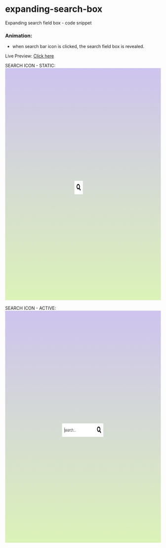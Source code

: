 # expanding-search-box
Expanding search field box - code snippet

### Animation:
* when search bar icon is clicked, the search field box is revealed.

Live Preview: [Click here](https://nicolegeorge.github.io/expanding-search-box/)


SEARCH ICON - STATIC: </br>
<a href="#" rel="nofollow"><img height="750" src="https://github.com/NicoleGeorge/expanding-search-box/blob/main/assets/search-static.png" style="max-width:100%;" target="_blank"></a>

SEARCH ICON - ACTIVE: </br>
<a href="#" rel="nofollow"><img height="750" src="https://github.com/NicoleGeorge/expanding-search-box/blob/main/assets/search-active.png" style="max-width:100%;" target="_blank"></a>